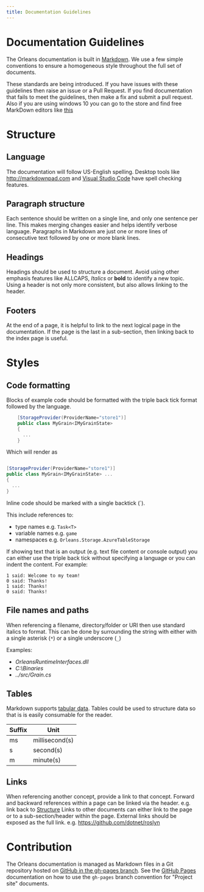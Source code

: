 ```yaml
---
title: Documentation Guidelines
---
```


# Documentation Guidelines

The Orleans documentation is built in [Markdown](https://help.github.com/articles/markdown-basics/).
We use a few simple conventions to ensure a homogeneous style throughout the full set of documents.

These standards are being introduced.
If you have issues with these guidelines then raise an issue or a Pull Request.
If you find documentation that fails to meet the guidelines, then make a fix and submit a pull request. Also if you are using windows 10 you can go to the store and find free MarkDown editors like [this](https://www.microsoft.com/store/apps/9wzdncrdd2p3)

# Structure

## Language

The documentation will follow US-English spelling.
Desktop tools like <http://markdownpad.com> and [Visual Studio Code](https://code.visualstudio.com/) have spell checking features.

## Paragraph structure

Each sentence should be written on a single line, and only one sentence per line.
This makes merging changes easier and helps identify verbose language.
Paragraphs in Markdown are just one or more lines of consecutive text followed by one or more blank lines.

## Headings

Headings should be used to structure a document.
Avoid using other emphasis features like ALLCAPS, *Italics* or **bold** to identify a new topic.
Using a header is not only more consistent, but also allows linking to the header.

## Footers

At the end of a page, it is helpful to link to the next logical page in the documentation.
If the page is the last in a sub-section, then linking back to the index page is useful.

# Styles

## Code formatting

Blocks of example code should be formatted with the triple back tick format followed by the language.

```csharp
    [StorageProvider(ProviderName="store1")]
    public class MyGrain<IMyGrainState>
    {
      ...
    }
```

Which will render as

```csharp

[StorageProvider(ProviderName="store1")]
public class MyGrain<IMyGrainState> ...
{
  ...
}
```

Inline code should be marked with a single backtick (\`).

This include references to:

* type names e.g. `Task<T>`
* variable names e.g. `game`
* namespaces e.g. `Orleans.Storage.AzureTableStorage`

If showing text that is an output (e.g. text file content or console output) you can either use the triple back tick without specifying a language or you can indent the content. For example:

    1 said: Welcome to my team!
    0 said: Thanks!
    1 said: Thanks!
    0 said: Thanks!

## File names and paths

When referencing a filename, directory/folder or URI then use standard italics to format.
This can be done by surrounding the string with either with a single asterisk (`*`) or a single underscore (`_`)

Examples:

* *OrleansRuntimeInterfaces.dll*
* *C:\Binaries*
* *../src/Grain.cs*

## Tables

Markdown supports [tabular data](https://help.github.com/articles/github-flavored-markdown/#tables).
Tables could be used to structure data so that is is easily consumable for the reader.

Suffix |     Unit
-------|-------------
ms     | millisecond(s)
s      | second(s)
m      | minute(s)

## Links

When referencing another concept, provide a link to that concept.
Forward and backward references within a page can be linked via the header. e.g. link back to [Structure](#structure)
Links to other documents can either link to the page or to a sub-section/header within the page.
External links should be exposed as the full link. e.g. <https://github.com/dotnet/roslyn>

# Contribution

The Orleans documentation is managed as Markdown files in a Git repository hosted on [GitHub in the gh-pages branch](https://github.com/dotnet/orleans/tree/docs).
See the [GitHub Pages](https://pages.github.com/) documentation on how to use the `gh-pages` branch convention for "Project site" documents.
